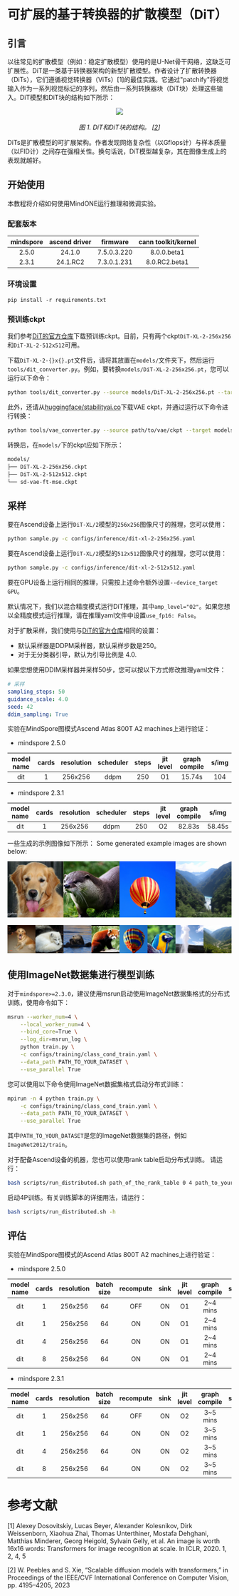 # 可扩展的基于转换器的扩散模型（DiT）

## 引言

以往常见的扩散模型（例如：稳定扩散模型）使用的是U-Net骨干网络，这缺乏可扩展性。DiT是一类基于转换器架构的新型扩散模型。作者设计了扩散转换器（DiTs），它们遵循视觉转换器（ViTs）[1]的最佳实践。它通过"patchify"将视觉输入作为一系列视觉标记的序列，然后由一系列转换器块（DiT块）处理这些输入。DiT模型和DiT块的结构如下所示：

<p align="center">
  <img src="https://raw.githubusercontent.com/wtomin/mindone-assets/main/dit/DiT_structure.PNG" width=550 />
</p>
<p align="center">
  <em> 图 1. DiT和DiT块的结构。 [<a href="#references">2</a>] </em>
</p>


DiTs是扩散模型的可扩展架构。作者发现网络复杂性（以Gflops计）与样本质量（以FID计）之间存在强相关性。换句话说，DiT模型越复杂，其在图像生成上的表现就越好。

## 开始使用

本教程将介绍如何使用MindONE运行推理和微调实验。

### 配套版本

| mindspore | ascend driver |  firmware   | cann toolkit/kernel |
|:---------:|:-------------:|:-----------:|:-------------------:|
|   2.5.0   |    24.1.0     | 7.5.0.3.220 |     8.0.0.beta1     |
|   2.3.1   |   24.1.RC2    | 7.3.0.1.231 |    8.0.RC2.beta1    |

### 环境设置

```
pip install -r requirements.txt
```

### 预训练ckpt

我们参考[DiT的官方仓库](https://github.com/facebookresearch/DiT)下载预训练ckpt。目前，只有两个ckpt`DiT-XL-2-256x256`和`DiT-XL-2-512x512`可用。

下载`DiT-XL-2-{}x{}.pt`文件后，请将其放置在`models/`文件夹下，然后运行`tools/dit_converter.py`。例如，要转换`models/DiT-XL-2-256x256.pt`，您可以运行以下命令：
```bash
python tools/dit_converter.py --source models/DiT-XL-2-256x256.pt --target models/DiT-XL-2-256x256.ckpt
```

此外，还请从[huggingface/stabilityai.co](https://huggingface.co/stabilityai/sd-vae-ft-mse/tree/main)下载VAE ckpt，并通过运行以下命令进行转换：
```bash
python tools/vae_converter.py --source path/to/vae/ckpt --target models/sd-vae-ft-mse.ckpt
```

转换后，在`models/`下的ckpt应如下所示：
```bash
models/
├── DiT-XL-2-256x256.ckpt
├── DiT-XL-2-512x512.ckpt
└── sd-vae-ft-mse.ckpt
```

## 采样
要在Ascend设备上运行`DiT-XL/2`模型的`256x256`图像尺寸的推理，您可以使用：
```bash
python sample.py -c configs/inference/dit-xl-2-256x256.yaml
```

要在Ascend设备上运行`DiT-XL/2`模型的`512x512`图像尺寸的推理，您可以使用：
```bash
python sample.py -c configs/inference/dit-xl-2-512x512.yaml
```

要在GPU设备上运行相同的推理，只需按上述命令额外设置`--device_target GPU`。

默认情况下，我们以混合精度模式运行DiT推理，其中`amp_level="O2"`。如果您想以全精度模式运行推理，请在推理yaml文件中设置`use_fp16: False`。

对于扩散采样，我们使用与[DiT的官方仓库](https://github.com/facebookresearch/DiT)相同的设置：

- 默认采样器是DDPM采样器，默认采样步数是250。
- 对于无分类器引导，默认为引导比例是 $4.0$.

如果您想使用DDIM采样器并采样50步，您可以按以下方式修改推理yaml文件：
```yaml
# 采样
sampling_steps: 50
guidance_scale: 4.0
seed: 42
ddim_sampling: True
```

实验在MindSpore图模式Ascend Atlas 800T A2 machines上进行验证：

- mindspore 2.5.0

| model name | cards | resolution | scheduler | steps | jit level | graph compile | s/img |
| :--------: | :---: | :--------: | :----: | :---: |:---------:|:-------------:|:-----:|
|    dit     |   1   |  256x256   |  ddpm  |  250  |    O1     |    15.74s     |  104  |

- mindspore 2.3.1

| model name | cards | resolution | scheduler | steps | jit level | graph compile | s/img |
| :--------: | :---: | :--------: | :----: | :---: | :-------: | :-----------: | :---------: |
|    dit     |   1   |  256x256   |  ddpm  |  250  |    O2     |    82.83s     |   58.45s    |

一些生成的示例图像如下所示：
Some generated example images are shown below:
<p float="center">
<img src="https://raw.githubusercontent.com/jianyunchao/mindone-assets/v0.2.0/dit/512x512/class-207.png" width="25%" /><img src="https://raw.githubusercontent.com/jianyunchao/mindone-assets/v0.2.0/dit/512x512/class-360.png" width="25%" /><img src="https://raw.githubusercontent.com/jianyunchao/mindone-assets/v0.2.0/dit/512x512/class-417.png" width="25%" /><img src="https://raw.githubusercontent.com/jianyunchao/mindone-assets/v0.2.0/dit/512x512/class-979.png" width="25%" />
</p>
<p float="center">
<img src="https://raw.githubusercontent.com/jianyunchao/mindone-assets/v0.2.0/dit/256x256/class-207.png" width="12.5%" /><img src="https://raw.githubusercontent.com/jianyunchao/mindone-assets/v0.2.0/dit/256x256/class-279.png" width="12.5%" /><img src="https://raw.githubusercontent.com/jianyunchao/mindone-assets/v0.2.0/dit/256x256/class-360.png" width="12.5%" /><img src="https://raw.githubusercontent.com/jianyunchao/mindone-assets/v0.2.0/dit/256x256/class-387.png" width="12.5%" /><img src="https://raw.githubusercontent.com/jianyunchao/mindone-assets/v0.2.0/dit/256x256/class-417.png" width="12.5%" /><img src="https://raw.githubusercontent.com/jianyunchao/mindone-assets/v0.2.0/dit/256x256/class-88.png" width="12.5%" /><img src="https://raw.githubusercontent.com/jianyunchao/mindone-assets/v0.2.0/dit/256x256/class-974.png" width="12.5%" /><img src="https://raw.githubusercontent.com/jianyunchao/mindone-assets/v0.2.0/dit/256x256/class-979.png" width="12.5%" />
</p>

## 使用ImageNet数据集进行模型训练

对于`mindspore>=2.3.0`，建议使用msrun启动使用ImageNet数据集格式的分布式训练，使用命令如下：
```bash
msrun --worker_num=4 \
    --local_worker_num=4 \
    --bind_core=True \
    --log_dir=msrun_log \
    python train.py \
    -c configs/training/class_cond_train.yaml \
    --data_path PATH_TO_YOUR_DATASET \
    --use_parallel True
```

您可以使用以下命令使用ImageNet数据集格式启动分布式训练：
```bash
mpirun -n 4 python train.py \
    -c configs/training/class_cond_train.yaml \
    --data_path PATH_TO_YOUR_DATASET \
    --use_parallel True
```

其中`PATH_TO_YOUR_DATASET`是您的ImageNet数据集的路径，例如`ImageNet2012/train`。

对于配备Ascend设备的机器，您也可以使用rank table启动分布式训练。
请运行：
```bash
bash scripts/run_distributed.sh path_of_the_rank_table 0 4 path_to_your_dataset
```

启动4P训练。有关训练脚本的详细用法，请运行：
```bash
bash scripts/run_distributed.sh -h
```

## 评估

实验在MindSpore图模式的Ascend Atlas 800T A2 machines上进行验证：

- mindspore 2.5.0

| model name | cards | resolution | batch size | recompute |   sink   | jit level | graph compile | s/step | img/s  |
| :--------: | :---: | :--------: | :--------: | :-------: |:--------:|:---------:|:-------------:|:------:|:------:|
|    dit     |   1   |  256x256   |     64     |    OFF    |    ON    |    O1     |   2~4 mins    |  0.84  | 76.19  |
|    dit     |   1   |  256x256   |     64     |    ON     |    ON    |    O1     |   2~4 mins    |  1.01  | 63.37  |
|    dit     |   4   |  256x256   |     64     |    ON     |    ON    |    O1     |   2~4 mins    |  1.07  | 239.25 |
|    dit     |   8   |  256x256   |     64     |    ON     |    ON    |    O1     |   2~4 mins    |  1.07  | 478.50 |

- mindspore 2.3.1

| model name | cards | resolution | batch size | recompute |   sink   | jit level | graph compile | s/step |    img/s     |
| :--------: | :---: | :--------: | :--------: | :-------: |:--------:| :-------: | :-----------: |:------:|:------------:|
|    dit     |   1   |  256x256   |     64     |    OFF    |    ON    |    O2     |   3~5 mins    |  0.89  |    71.91     |
|    dit     |   1   |  256x256   |     64     |    ON     |    ON    |    O2     |   3~5 mins    |  0.95  |    67.37     |
|    dit     |   4   |  256x256   |     64     |    ON     |    ON    |    O2     |   3~5 mins    |  1.03  |    248.52    |
|    dit     |   8   |  256x256   |     64     |    ON     |    ON    |    O2     |   3~5 mins    |  0.93  |    515.61    |


# 参考文献

[1] Alexey Dosovitskiy, Lucas Beyer, Alexander Kolesnikov, Dirk Weissenborn, Xiaohua Zhai, Thomas Unterthiner, Mostafa Dehghani, Matthias Minderer, Georg Heigold, Sylvain Gelly, et al. An image is worth 16x16 words: Transformers for image recognition at scale. In ICLR, 2020. 1, 2, 4, 5

[2] W. Peebles and S. Xie, “Scalable diffusion models with transformers,” in Proceedings of the IEEE/CVF International Conference on Computer Vision, pp. 4195–4205, 2023
